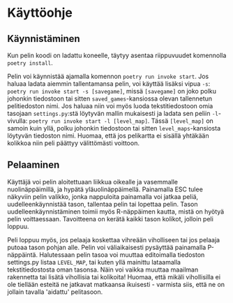 # Käyttöohje

## Käynnistäminen

Kun pelin koodi on ladattu koneelle, täytyy asentaa riippuvuudet komennolla `poetry install`. 

Pelin voi käynnistää ajamalla komennon `poetry run invoke start`. Jos haluaa ladata aiemmin tallentamansa pelin, voi käyttää lisäksi vipua `-s`: `poetry run invoke start -s [savegame]`, missä  `[savegame]` on joko polku johonkin tiedostoon tai sitten `saved_games`-kansiossa olevan tallennetun pelitiedoston nimi. Jos haluaa niin voi myös luoda tekstitiedostoon omia tasojaan `settings.py`:stä löytyvän mallin mukaisesti ja ladata sen peliin `-l`-vivulla: `poetry run invoke start -l [level_map]`. Tässä `[level_map]` on samoin kuin yllä, polku johonkin tiedostoon tai sitten `level_maps`-kansiosta löytyvän tiedoston nimi. Huomaa, että jos pelikartta ei sisällä yhtäkään kolikkoa niin peli päättyy välittömästi voittoon.

## Pelaaminen

Käyttäjä voi pelin aloitettuaan liikkua oikealle ja vasemmalle nuolinäppäimillä, ja hypätä yläuolinäppäimellä. Painamalla ESC tulee näkyviin pelin valikko, jonka 
nappuloita painamalla voi jatkaa peliä, uudelleenkäynnistää tason, tallentaa pelin tai lopettaa pelin. Tason uudelleenkäynnistäminen toimii myös R-näppäimen kautta, mistä on hyötyä pelin voittaessaan. Tavoitteena on kerätä kaikki tason kolikot, jolloin peli loppuu.

Peli loppuu myös, jos pelaaja koskettaa vihreään viholliseen tai jos pelaaja putoaa tason pohjan alle. Pelin voi väliaikaisesti pysäyttää painamalla P-näppäintä. 
Halutessaan pelin tasoa voi muuttaa editoimalla tiedoston settings.py listaa `LEVEL_MAP`, tai kuten yllä mainittu lataamalla tekstitiedostosta oman tasonsa. Näin voi vaikka muuttaa maailman rakennetta tai lisätä vihollisia tai kolikoita! Huomaa, että mikäli vihollisilla ei ole tiellään esteitä ne jatkavat matkaansa ikuisesti - varmista siis, että ne on jollain tavalla 'aidattu' pelitasoon.
